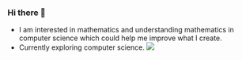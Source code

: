 ### Hi there 👋

<!--
**cod1r/cod1r** is a ✨ _special_ ✨ repository because its `README.md` (this file) appears on your GitHub profile.

Here are some ideas to get you started:

- 🔭 I’m currently working on ...
- 🌱 I’m currently learning ...
- 👯 I’m looking to collaborate on ...
- 🤔 I’m looking for help with ...
- 💬 Ask me about ...
- 📫 How to reach me: ...
- 😄 Pronouns: ...
- ⚡ Fun fact: ... 
-->
- I am interested in mathematics and understanding mathematics in computer science which could help me improve what I create.
- Currently exploring computer science.
![](https://komarev.com/ghpvc/?username=cod1r)
